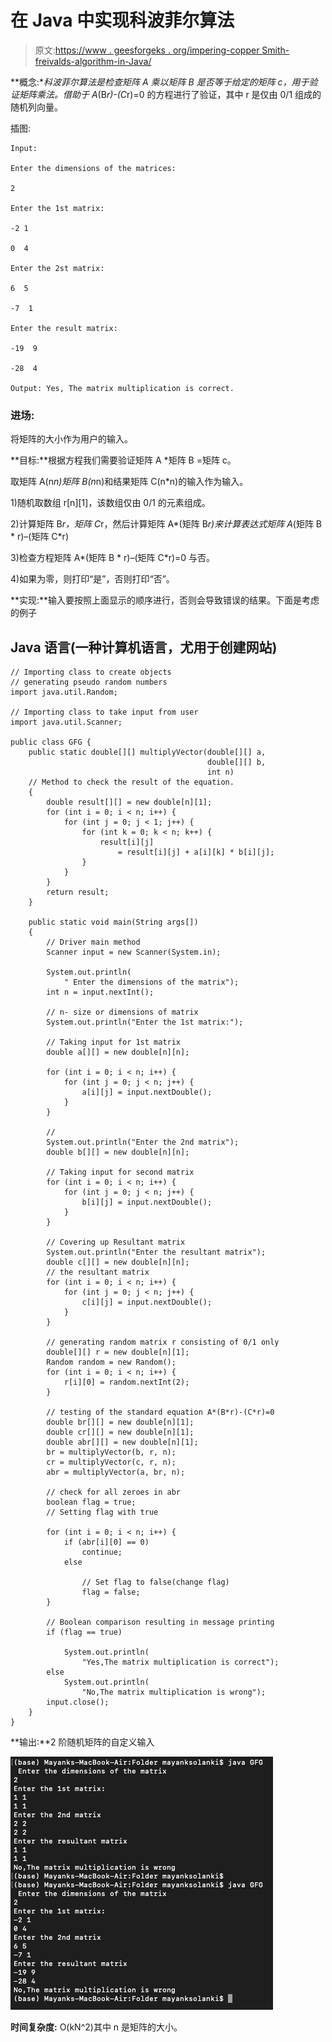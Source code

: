 # 在 Java 中实现科波菲尔算法

> 原文:[https://www . geesforgeks . org/impering-copper Smith-freivalds-algorithm-in-Java/](https://www.geeksforgeeks.org/implementing-coppersmith-freivalds-algorithm-in-java/)

**概念:**科波菲尔算法是检查矩阵 A 乘以矩阵 B 是否等于给定的矩阵 c，用于验证矩阵乘法。借助于 A*(B*r)-(C*r)=0 的方程进行了验证，其中 r 是仅由 0/1 组成的随机列向量。

插图:

```
Input:

Enter the dimensions of the matrices:  

2

Enter the 1st matrix:  

-2 1

0  4

Enter the 2st matrix:  

6  5

-7  1

Enter the result matrix:  

-19  9

-28  4

Output: Yes, The matrix multiplication is correct.
```

### **进场:**

将矩阵的大小作为用户的输入。

**目标:**根据方程我们需要验证矩阵 A *矩阵 B =矩阵 c。

取矩阵 A(n*n)矩阵 B(n*n)和结果矩阵 C(n*n)的输入作为输入。

1)随机取数组 r[n][1]，该数组仅由 0/1 的元素组成。

2)计算矩阵 B*r，矩阵 C*r，然后计算矩阵 A*(矩阵 B*r)来计算表达式矩阵 A*(矩阵 B * r)–(矩阵 C*r)

3)检查方程矩阵 A*(矩阵 B * r)–(矩阵 C*r)=0 与否。

4)如果为零，则打印“是”，否则打印“否”。

**实现:**输入要按照上面显示的顺序进行，否则会导致错误的结果。下面是考虑的例子

## Java 语言(一种计算机语言，尤用于创建网站)

```
// Importing class to create objects
// generating pseudo random numbers
import java.util.Random;

// Importing class to take input from user
import java.util.Scanner;

public class GFG {
    public static double[][] multiplyVector(double[][] a,
                                            double[][] b,
                                            int n)
    // Method to check the result of the equation.
    {
        double result[][] = new double[n][1];
        for (int i = 0; i < n; i++) {
            for (int j = 0; j < 1; j++) {
                for (int k = 0; k < n; k++) {
                    result[i][j]
                        = result[i][j] + a[i][k] * b[i][j];
                }
            }
        }
        return result;
    }

    public static void main(String args[])
    {
        // Driver main method
        Scanner input = new Scanner(System.in);

        System.out.println(
            " Enter the dimensions of the matrix");
        int n = input.nextInt();

        // n- size or dimensions of matrix
        System.out.println("Enter the 1st matrix:");

        // Taking input for 1st matrix
        double a[][] = new double[n][n];

        for (int i = 0; i < n; i++) {
            for (int j = 0; j < n; j++) {
                a[i][j] = input.nextDouble();
            }
        }

        //
        System.out.println("Enter the 2nd matrix");
        double b[][] = new double[n][n];

        // Taking input for second matrix
        for (int i = 0; i < n; i++) {
            for (int j = 0; j < n; j++) {
                b[i][j] = input.nextDouble();
            }
        }

        // Covering up Resultant matrix
        System.out.println("Enter the resultant matrix");
        double c[][] = new double[n][n];
        // the resultant matrix
        for (int i = 0; i < n; i++) {
            for (int j = 0; j < n; j++) {
                c[i][j] = input.nextDouble();
            }
        }

        // generating random matrix r consisting of 0/1 only
        double[][] r = new double[n][1];
        Random random = new Random();
        for (int i = 0; i < n; i++) {
            r[i][0] = random.nextInt(2);
        }

        // testing of the standard equation A*(B*r)-(C*r)=0
        double br[][] = new double[n][1];
        double cr[][] = new double[n][1];
        double abr[][] = new double[n][1];
        br = multiplyVector(b, r, n);
        cr = multiplyVector(c, r, n);
        abr = multiplyVector(a, br, n);

        // check for all zeroes in abr
        boolean flag = true;
        // Setting flag with true

        for (int i = 0; i < n; i++) {
            if (abr[i][0] == 0)
                continue;
            else

                // Set flag to false(change flag)
                flag = false;
        }

        // Boolean comparison resulting in message printing
        if (flag == true)

            System.out.println(
                "Yes,The matrix multiplication is correct");
        else
            System.out.println(
                "No,The matrix multiplication is wrong");
        input.close();
    }
}
```

**输出:**2 阶随机矩阵的自定义输入

![](img/65bd1590aea14523aae5acb85f7d8939.png)

**时间复杂度:** O(kN^2)其中 n 是矩阵的大小。